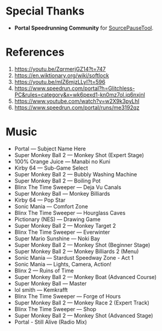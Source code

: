 # Special Thanks

- **Portal Speedrunning Community** for [SourcePauseTool](https://github.com/YaLTeR/SourcePauseTool).

# References

1. https://youtu.be/ZqrmerjGZ14?t=747
2. https://en.wiktionary.org/wiki/softlock
3. https://youtu.be/mIZ6mjzLLyI?t=596
4. https://www.speedrun.com/portal?h=Glitchless-PC&rules=category&x=wk6pexd1-kn0mz7ol.jq6nxjnl
5. https://www.youtube.com/watch?v=w2X9k3pyLhI
6. https://www.speedrun.com/portal/runs/me3192qz

# Music

- Portal — Subject Name Here
- Super Monkey Ball 2 — Monkey Shot (Expert Stage)
- 100% Orange Juice — Manabi no Kuni
- Kirby 64 — Sub-Game Select
- Super Monkey Ball 2 — Bubbly Washing Machine
- Super Monkey Ball 2 — Boiling Pot
- Blinx The Time Sweeper — Deja Vu Canals
- Super Monkey Ball — Monkey Billiards
- Kirby 64 — Pop Star
- Sonic Mania — Comfort Zone
- Blinx The Time Sweeper — Hourglass Caves
- Pictionary (NES) — Drawing Game
- Super Monkey Ball 2 — Monkey Target 2
- Blinx The Time Sweeper — Everwinter
- Super Mario Sunshine — Noki Bay
- Super Monkey Ball 2 — Monkey Shot (Beginner Stage)
- Super Monkey Ball 2 — Monkey Billiards 2 (Menu)
- Sonic Mania — Stardust Speedway Zone - Act 1
- Sonic Mania — Lights, Camera, Action!
- Blinx 2 — Ruins of Time
- Super Monkey Ball 2 — Monkey Boat (Advanced Course)
- Super Monkey Ball — Master
- lol smith — Kemkrafft
- Blinx The Time Sweeper — Forge of Hours
- Super Monkey Ball 2 — Monkey Race 2 (Expert Track)
- Blinx The Time Sweeper — Shop
- Super Monkey Ball 2 — Monkey Shot (Advanced Stage)
- Portal - Still Alive (Radio Mix)